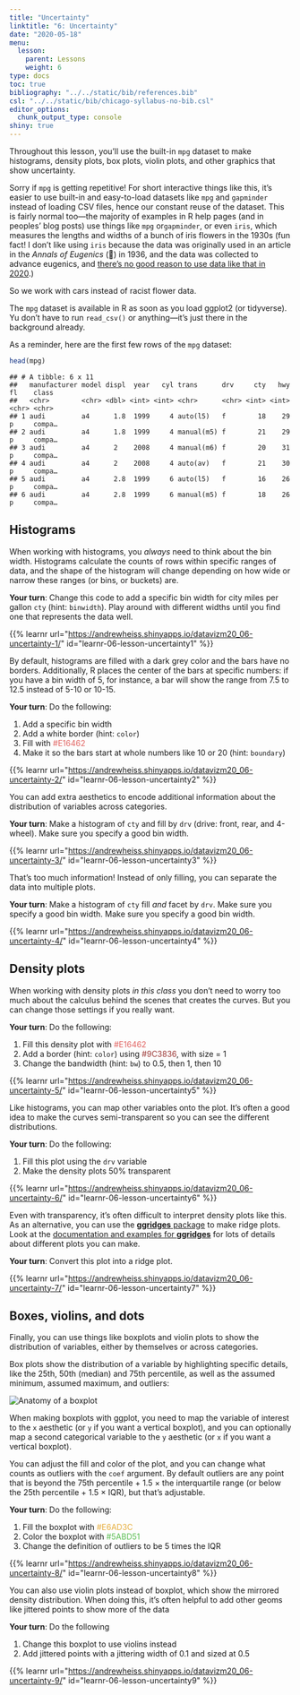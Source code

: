 ```yaml
---
title: "Uncertainty"
linktitle: "6: Uncertainty"
date: "2020-05-18"
menu:
  lesson:
    parent: Lessons
    weight: 6
type: docs
toc: true
bibliography: "../../static/bib/references.bib"
csl: "../../static/bib/chicago-syllabus-no-bib.csl"
editor_options: 
  chunk_output_type: console
shiny: true
---
```


Throughout this lesson, you’ll use the built-in `mpg` dataset to make histograms, density plots, box plots, violin plots, and other graphics that show uncertainty.

Sorry if `mpg` is getting repetitive! For short interactive things like this, it’s easier to use built-in and easy-to-load datasets like `mpg` and `gapminder` instead of loading CSV files, hence our constant reuse of the dataset. This is fairly normal too—the majority of examples in R help pages (and in peoples’ blog posts) use things like `mpg` or`gapminder`, or even `iris`, which measures the lengths and widths of a bunch of iris flowers in the 1930s (fun fact! I don’t like using `iris` because the data was originally used in an article in the *Annals of Eugenics* (😬) in 1936, and the data was collected to advance eugenics, and [there’s no good reason to use data like that in 2020](https://armchairecology.blog/iris-dataset/).)

So we work with cars instead of racist flower data.

The `mpg` dataset is available in R as soon as you load ggplot2 (or tidyverse). Yu don’t have to run `read_csv()` or anything—it’s just there in the background already.

As a reminder, here are the first few rows of the `mpg` dataset:

``` r
head(mpg)
```

    ## # A tibble: 6 x 11
    ##   manufacturer model displ  year   cyl trans      drv     cty   hwy fl    class 
    ##   <chr>        <chr> <dbl> <int> <int> <chr>      <chr> <int> <int> <chr> <chr> 
    ## 1 audi         a4      1.8  1999     4 auto(l5)   f        18    29 p     compa…
    ## 2 audi         a4      1.8  1999     4 manual(m5) f        21    29 p     compa…
    ## 3 audi         a4      2    2008     4 manual(m6) f        20    31 p     compa…
    ## 4 audi         a4      2    2008     4 auto(av)   f        21    30 p     compa…
    ## 5 audi         a4      2.8  1999     6 auto(l5)   f        16    26 p     compa…
    ## 6 audi         a4      2.8  1999     6 manual(m5) f        18    26 p     compa…

## Histograms

When working with histograms, you *always* need to think about the bin width. Histograms calculate the counts of rows within specific ranges of data, and the shape of the histogram will change depending on how wide or narrow these ranges (or bins, or buckets) are.

<div class="puzzle">

**Your turn**: Change this code to add a specific bin width for city miles per gallon `cty` (hint: `binwidth`). Play around with different widths until you find one that represents the data well.

</div>

{{% learnr url="https://andrewheiss.shinyapps.io/datavizm20_06-uncertainty-1/" id="learnr-06-lesson-uncertainty1" %}}

By default, histograms are filled with a dark grey color and the bars have no borders. Additionally, R places the center of the bars at specific numbers: if you have a bin width of 5, for instance, a bar will show the range from 7.5 to 12.5 instead of 5-10 or 10-15.

<div class="puzzle">

**Your turn**: Do the following:

1.  Add a specific bin width
2.  Add a white border (hint: `color`)
3.  Fill with <span style="color: #E16462">\#E16462</span>
4.  Make it so the bars start at whole numbers like 10 or 20 (hint: `boundary`)

</div>

{{% learnr url="https://andrewheiss.shinyapps.io/datavizm20_06-uncertainty-2/" id="learnr-06-lesson-uncertainty2" %}}

You can add extra aesthetics to encode additional information about the distribution of variables across categories.

<div class="puzzle">

**Your turn**: Make a histogram of `cty` and fill by `drv` (drive: front, rear, and 4-wheel). Make sure you specify a good bin width.

</div>

{{% learnr url="https://andrewheiss.shinyapps.io/datavizm20_06-uncertainty-3/" id="learnr-06-lesson-uncertainty3" %}}

That’s too much information! Instead of only filling, you can separate the data into multiple plots.

<div class="puzzle">

**Your turn**: Make a histogram of `cty` fill *and* facet by `drv`. Make sure you specify a good bin width. Make sure you specify a good bin width.

</div>

{{% learnr url="https://andrewheiss.shinyapps.io/datavizm20_06-uncertainty-4/" id="learnr-06-lesson-uncertainty4" %}}

## Density plots

When working with density plots *in this class* you don’t need to worry too much about the calculus behind the scenes that creates the curves. But you can change those settings if you really want.

<div class="puzzle">

**Your turn**: Do the following:

1.  Fill this density plot with <span style="color: #E16462">\#E16462</span>
2.  Add a border (hint: `color`) using <span style="color: #9C3836">\#9C3836</span>, with size = 1
3.  Change the bandwidth (hint: `bw`) to 0.5, then 1, then 10

</div>

{{% learnr url="https://andrewheiss.shinyapps.io/datavizm20_06-uncertainty-5/" id="learnr-06-lesson-uncertainty5" %}}

Like histograms, you can map other variables onto the plot. It’s often a good idea to make the curves semi-transparent so you can see the different distributions.

<div class="puzzle">

**Your turn**: Do the following:

1.  Fill this plot using the `drv` variable
2.  Make the density plots 50% transparent

</div>

{{% learnr url="https://andrewheiss.shinyapps.io/datavizm20_06-uncertainty-6/" id="learnr-06-lesson-uncertainty6" %}}

Even with transparency, it’s often difficult to interpret density plots like this. As an alternative, you can use the [**ggridges** package](https://cran.r-project.org/web/packages/ggridges/vignettes/introduction.html) to make ridge plots. Look at the [documentation and examples for **ggridges**](https://cran.r-project.org/web/packages/ggridges/vignettes/introduction.html) for lots of details about different plots you can make.

<div class="puzzle">

**Your turn**: Convert this plot into a ridge plot.

</div>

{{% learnr url="https://andrewheiss.shinyapps.io/datavizm20_06-uncertainty-7/" id="learnr-06-lesson-uncertainty7" %}}

## Boxes, violins, and dots

Finally, you can use things like boxplots and violin plots to show the distribution of variables, either by themselves or across categories.

Box plots show the distribution of a variable by highlighting specific details, like the 25th, 50th (median) and 75th percentile, as well as the assumed minimum, assumed maximum, and outliers:

![Anatomy of a boxplot](/slides/06-slides_files/figure-html/boxplot-explanation-1.png)

When making boxplots with ggplot, you need to map the variable of interest to the `x` aesthetic (or `y` if you want a vertical boxplot), and you can optionally map a second categorical variable to the `y` aesthetic (or `x` if you want a vertical boxplot).

You can adjust the fill and color of the plot, and you can change what counts as outliers with the `coef` argument. By default outliers are any point that is beyond the 75th percentile + 1.5 × the interquartile range (or below the 25th percentile + 1.5 × IQR), but that’s adjustable.

<div class="puzzle">

**Your turn**: Do the following:

1.  Fill the boxplot with <span style="color: #E6AD3C">\#E6AD3C</span>
2.  Color the boxplot with <span style="color: #5ABD51">\#5ABD51</span>
3.  Change the definition of outliers to be 5 times the IQR

</div>

{{% learnr url="https://andrewheiss.shinyapps.io/datavizm20_06-uncertainty-8/" id="learnr-06-lesson-uncertainty8" %}}

You can also use violin plots instead of boxplot, which show the mirrored density distribution. When doing this, it’s often helpful to add other geoms like jittered points to show more of the data

<div class="puzzle">

**Your turn**: Do the following

1.  Change this boxplot to use violins instead
2.  Add jittered points with a jittering width of 0.1 and sized at 0.5

</div>

{{% learnr url="https://andrewheiss.shinyapps.io/datavizm20_06-uncertainty-9/" id="learnr-06-lesson-uncertainty9" %}}
